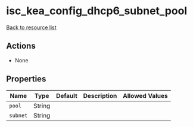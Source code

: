 # isc_kea_config_dhcp6_subnet_pool

[Back to resource list](../README.md#resources)

## Actions

- None

## Properties

| Name     | Type   | Default | Description | Allowed Values |
| -------- | ------ | ------- | ----------- | -------------- |
| `pool`   | String |         |             |                |
| `subnet` | String |         |             |                |
